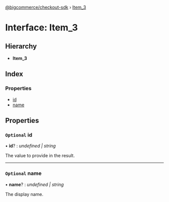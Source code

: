 [@bigcommerce/checkout-sdk](../README.md) › [Item_3](item_3.md)

# Interface: Item_3

## Hierarchy

* **Item_3**

## Index

### Properties

* [id](item_3.md#optional-id)
* [name](item_3.md#optional-name)

## Properties

### `Optional` id

• **id**? : *undefined | string*

The value to provide in the result.

___

### `Optional` name

• **name**? : *undefined | string*

The display name.
